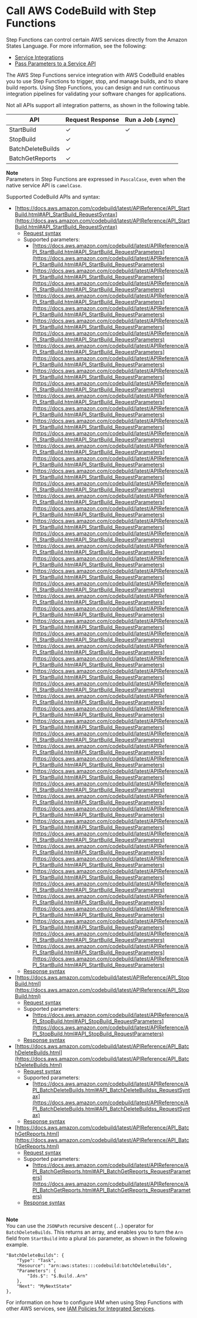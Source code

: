 # Call AWS CodeBuild with Step Functions<a name="connect-codebuild"></a>

Step Functions can control certain AWS services directly from the Amazon States Language\. For more information, see the following:
+ [Service Integrations](concepts-service-integrations.md)
+ [Pass Parameters to a Service API](connect-parameters.md)

The AWS Step Functions service integration with AWS CodeBuild enables you to use Step Functions to trigger, stop, and manage builds, and to share build reports\. Using Step Functions, you can design and run continuous integration pipelines for validating your software changes for applications\.

Not all APIs support all integration patterns, as shown in the following table\.


| API | Request Response | Run a Job \(\.sync\) | 
| --- | --- | --- | 
| StartBuild | ✓ | ✓ | 
| StopBuild | ✓ |  | 
| BatchDeleteBuilds | ✓ |  | 
| BatchGetReports | ✓ |  | 

**Note**  
Parameters in Step Functions are expressed in `PascalCase`, even when the native service API is `camelCase`\. 

Supported CodeBuild APIs and syntax:
+ [https://docs.aws.amazon.com/codebuild/latest/APIReference/API_StartBuild.html#API_StartBuild_RequestSyntax](https://docs.aws.amazon.com/codebuild/latest/APIReference/API_StartBuild.html#API_StartBuild_RequestSyntax)
  + [Request syntax](https://docs.aws.amazon.com/codebuild/latest/APIReference/API_StartBuild.html#API_CreateEndpoint_RequestSyntax)
  + Supported parameters:
    + [https://docs.aws.amazon.com/codebuild/latest/APIReference/API_StartBuild.html#API_StartBuild_RequestParameters](https://docs.aws.amazon.com/codebuild/latest/APIReference/API_StartBuild.html#API_StartBuild_RequestParameters)
    + [https://docs.aws.amazon.com/codebuild/latest/APIReference/API_StartBuild.html#API_StartBuild_RequestParameters](https://docs.aws.amazon.com/codebuild/latest/APIReference/API_StartBuild.html#API_StartBuild_RequestParameters)
    + [https://docs.aws.amazon.com/codebuild/latest/APIReference/API_StartBuild.html#API_StartBuild_RequestParameters](https://docs.aws.amazon.com/codebuild/latest/APIReference/API_StartBuild.html#API_StartBuild_RequestParameters)
    + [https://docs.aws.amazon.com/codebuild/latest/APIReference/API_StartBuild.html#API_StartBuild_RequestParameters](https://docs.aws.amazon.com/codebuild/latest/APIReference/API_StartBuild.html#API_StartBuild_RequestParameters)
    + [https://docs.aws.amazon.com/codebuild/latest/APIReference/API_StartBuild.html#API_StartBuild_RequestParameters](https://docs.aws.amazon.com/codebuild/latest/APIReference/API_StartBuild.html#API_StartBuild_RequestParameters)
    + [https://docs.aws.amazon.com/codebuild/latest/APIReference/API_StartBuild.html#API_StartBuild_RequestParameters](https://docs.aws.amazon.com/codebuild/latest/APIReference/API_StartBuild.html#API_StartBuild_RequestParameters)
    + [https://docs.aws.amazon.com/codebuild/latest/APIReference/API_StartBuild.html#API_StartBuild_RequestParameters](https://docs.aws.amazon.com/codebuild/latest/APIReference/API_StartBuild.html#API_StartBuild_RequestParameters)
    + [https://docs.aws.amazon.com/codebuild/latest/APIReference/API_StartBuild.html#API_StartBuild_RequestParameters](https://docs.aws.amazon.com/codebuild/latest/APIReference/API_StartBuild.html#API_StartBuild_RequestParameters)
    + [https://docs.aws.amazon.com/codebuild/latest/APIReference/API_StartBuild.html#API_StartBuild_RequestParameters](https://docs.aws.amazon.com/codebuild/latest/APIReference/API_StartBuild.html#API_StartBuild_RequestParameters)
    + [https://docs.aws.amazon.com/codebuild/latest/APIReference/API_StartBuild.html#API_StartBuild_RequestParameters](https://docs.aws.amazon.com/codebuild/latest/APIReference/API_StartBuild.html#API_StartBuild_RequestParameters)
    + [https://docs.aws.amazon.com/codebuild/latest/APIReference/API_StartBuild.html#API_StartBuild_RequestParameters](https://docs.aws.amazon.com/codebuild/latest/APIReference/API_StartBuild.html#API_StartBuild_RequestParameters)
    + [https://docs.aws.amazon.com/codebuild/latest/APIReference/API_StartBuild.html#API_StartBuild_RequestParameters](https://docs.aws.amazon.com/codebuild/latest/APIReference/API_StartBuild.html#API_StartBuild_RequestParameters)
    + [https://docs.aws.amazon.com/codebuild/latest/APIReference/API_StartBuild.html#API_StartBuild_RequestParameters](https://docs.aws.amazon.com/codebuild/latest/APIReference/API_StartBuild.html#API_StartBuild_RequestParameters)
    + [https://docs.aws.amazon.com/codebuild/latest/APIReference/API_StartBuild.html#API_StartBuild_RequestParameters](https://docs.aws.amazon.com/codebuild/latest/APIReference/API_StartBuild.html#API_StartBuild_RequestParameters)
    + [https://docs.aws.amazon.com/codebuild/latest/APIReference/API_StartBuild.html#API_StartBuild_RequestParameters](https://docs.aws.amazon.com/codebuild/latest/APIReference/API_StartBuild.html#API_StartBuild_RequestParameters)
    + [https://docs.aws.amazon.com/codebuild/latest/APIReference/API_StartBuild.html#API_StartBuild_RequestParameters](https://docs.aws.amazon.com/codebuild/latest/APIReference/API_StartBuild.html#API_StartBuild_RequestParameters)
    + [https://docs.aws.amazon.com/codebuild/latest/APIReference/API_StartBuild.html#API_StartBuild_RequestParameters](https://docs.aws.amazon.com/codebuild/latest/APIReference/API_StartBuild.html#API_StartBuild_RequestParameters)
    + [https://docs.aws.amazon.com/codebuild/latest/APIReference/API_StartBuild.html#API_StartBuild_RequestParameters](https://docs.aws.amazon.com/codebuild/latest/APIReference/API_StartBuild.html#API_StartBuild_RequestParameters)
    + [https://docs.aws.amazon.com/codebuild/latest/APIReference/API_StartBuild.html#API_StartBuild_RequestParameters](https://docs.aws.amazon.com/codebuild/latest/APIReference/API_StartBuild.html#API_StartBuild_RequestParameters)
    + [https://docs.aws.amazon.com/codebuild/latest/APIReference/API_StartBuild.html#API_StartBuild_RequestParameters](https://docs.aws.amazon.com/codebuild/latest/APIReference/API_StartBuild.html#API_StartBuild_RequestParameters)
    + [https://docs.aws.amazon.com/codebuild/latest/APIReference/API_StartBuild.html#API_StartBuild_RequestParameters](https://docs.aws.amazon.com/codebuild/latest/APIReference/API_StartBuild.html#API_StartBuild_RequestParameters)
    + [https://docs.aws.amazon.com/codebuild/latest/APIReference/API_StartBuild.html#API_StartBuild_RequestParameters](https://docs.aws.amazon.com/codebuild/latest/APIReference/API_StartBuild.html#API_StartBuild_RequestParameters)
    + [https://docs.aws.amazon.com/codebuild/latest/APIReference/API_StartBuild.html#API_StartBuild_RequestParameters](https://docs.aws.amazon.com/codebuild/latest/APIReference/API_StartBuild.html#API_StartBuild_RequestParameters)
    + [https://docs.aws.amazon.com/codebuild/latest/APIReference/API_StartBuild.html#API_StartBuild_RequestParameters](https://docs.aws.amazon.com/codebuild/latest/APIReference/API_StartBuild.html#API_StartBuild_RequestParameters)
    + [https://docs.aws.amazon.com/codebuild/latest/APIReference/API_StartBuild.html#API_StartBuild_RequestParameters](https://docs.aws.amazon.com/codebuild/latest/APIReference/API_StartBuild.html#API_StartBuild_RequestParameters)
    + [https://docs.aws.amazon.com/codebuild/latest/APIReference/API_StartBuild.html#API_StartBuild_RequestParameters](https://docs.aws.amazon.com/codebuild/latest/APIReference/API_StartBuild.html#API_StartBuild_RequestParameters)
    + [https://docs.aws.amazon.com/codebuild/latest/APIReference/API_StartBuild.html#API_StartBuild_RequestParameters](https://docs.aws.amazon.com/codebuild/latest/APIReference/API_StartBuild.html#API_StartBuild_RequestParameters)
    + [https://docs.aws.amazon.com/codebuild/latest/APIReference/API_StartBuild.html#API_StartBuild_RequestParameters](https://docs.aws.amazon.com/codebuild/latest/APIReference/API_StartBuild.html#API_StartBuild_RequestParameters)
    + [https://docs.aws.amazon.com/codebuild/latest/APIReference/API_StartBuild.html#API_StartBuild_RequestParameters](https://docs.aws.amazon.com/codebuild/latest/APIReference/API_StartBuild.html#API_StartBuild_RequestParameters)
  + [Response syntax](https://docs.aws.amazon.com/codebuild/latest/APIReference/API_StartBuild.html#API_StartBuild_ResponseSyntax)
+ [https://docs.aws.amazon.com/codebuild/latest/APIReference/API_StopBuild.html](https://docs.aws.amazon.com/codebuild/latest/APIReference/API_StopBuild.html)
  + [Request syntax](https://docs.aws.amazon.com/codebuild/latest/APIReference/API_StopBuild.html#API_StopBuild_RequestSyntax)
  + Supported parameters:
    + [https://docs.aws.amazon.com/codebuild/latest/APIReference/API_StopBuild.html#API_StopBuild_RequestParameters](https://docs.aws.amazon.com/codebuild/latest/APIReference/API_StopBuild.html#API_StopBuild_RequestParameters)
  + [Response syntax](https://docs.aws.amazon.com/codebuild/latest/APIReference/API_StopBuild.html#API_StopBuild_ResponseSyntax)
+ [https://docs.aws.amazon.com/codebuild/latest/APIReference/API_BatchDeleteBuilds.html](https://docs.aws.amazon.com/codebuild/latest/APIReference/API_BatchDeleteBuilds.html)
  + [Request syntax](https://docs.aws.amazon.com/codebuild/latest/APIReference/API_BatchDeleteBuilds.html#API_BatchDeleteBuilds_RequestSyntax)
  + Supported parameters:
    + [https://docs.aws.amazon.com/codebuild/latest/APIReference/API_BatchDeleteBuilds.html#API_BatchDeleteBuildss_RequestSyntax](https://docs.aws.amazon.com/codebuild/latest/APIReference/API_BatchDeleteBuilds.html#API_BatchDeleteBuildss_RequestSyntax)
  + [Response syntax](https://docs.aws.amazon.com/codebuild/latest/APIReference/API_BatchDeleteBuilds.html#API_BatchDeleteBuilds_ResponseSyntax)
+ [https://docs.aws.amazon.com/codebuild/latest/APIReference/API_BatchGetReports.html](https://docs.aws.amazon.com/codebuild/latest/APIReference/API_BatchGetReports.html)
  + [Request syntax](https://docs.aws.amazon.com/codebuild/latest/APIReference/API_BatchGetReports.html#API_BatchGetReports_RequestSyntax)
  + Supported parameters:
    + [https://docs.aws.amazon.com/codebuild/latest/APIReference/API_BatchGetReports.html#API_BatchGetReports_RequestParameters](https://docs.aws.amazon.com/codebuild/latest/APIReference/API_BatchGetReports.html#API_BatchGetReports_RequestParameters)
  + [Response syntax](https://docs.aws.amazon.com/codebuild/latest/APIReference/API_BatchGetReports.html#API_BatchGetReports_ResponseSyntax)

## <a name="codebuild-notes"></a>

**Note**  
You can use the `JSONPath` recursive descent \(`..`\) operator for `BatchDeleteBuilds`\. This returns an array, and enables you to turn the `Arn` field from `StartBuild` into a plural `Ids` parameter, as shown in the following example\.  

```
"BatchDeleteBuilds": {
    "Type": "Task",
    "Resource": "arn:aws:states:::codebuild:batchDeleteBuilds",
    "Parameters": {
        "Ids.$": "$.Build..Arn"
    },
    "Next": "MyNextState"
},
```

For information on how to configure IAM when using Step Functions with other AWS services, see [IAM Policies for Integrated Services](service-integration-iam-templates.md)\.